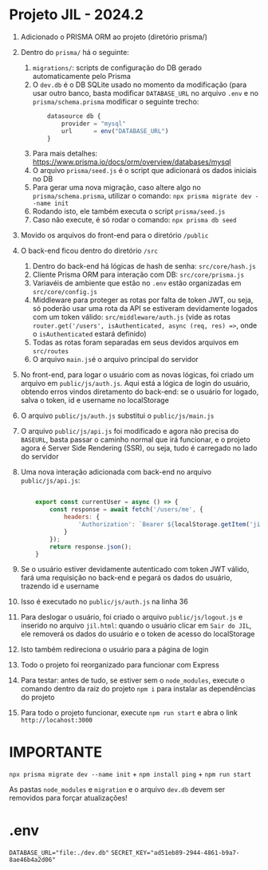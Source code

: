 # Projeto JIL - 2024.2

1. Adicionado o PRISMA ORM ao projeto (diretório prisma/)
2. Dentro do `prisma/` há o seguinte:
   1. `migrations/`: scripts de configuração do DB gerado automaticamente pelo Prisma
   2. O `dev.db` é o DB SQLite usado no momento da modificação (para usar outro banco, basta modificar `DATABASE_URL` no arquivo `.env` e no `prisma/schema.prisma` modificar o seguinte trecho:
        ```js   
            datasource db {
                provider = "mysql"
                url      = env("DATABASE_URL")
            }
        ```
    3. Para mais detalhes: https://www.prisma.io/docs/orm/overview/databases/mysql
    4. O arquivo `prisma/seed.js` é o script que adicionará os dados iniciais no DB
    5. Para gerar uma nova migração, caso altere algo no `prisma/schema.prisma`, utilizar o comando: `npx prisma migrate dev --name init`
    6. Rodando isto, ele também executa o script `prisma/seed.js`
    7. Caso não execute, é só rodar o comando: `npx prisma db seed`
 3. Movido os arquivos do front-end para o diretório `/public`
 4. O back-end ficou dentro do diretório `/src`
    1. Dentro do back-end há lógicas de hash de senha: `src/core/hash.js`
    2. Cliente Prisma ORM para interação com DB: `src/core/prisma.js`
    3. Variavéis de ambiente que estão no `.env` estão organizadas em `src/core/config.js`
    4. Middleware para proteger as rotas por falta de token JWT, ou seja, só poderão usar uma rota da API se estiveram devidamente logados com um token válido: `src/middleware/auth.js` (vide as rotas `router.get('/users', isAuthenticated, async (req, res) =>`, onde o `isAuthenticated` estará definido)
    5. Todas as rotas foram separadas em seus devidos arquivos em `src/routes`
    6. O arquivo `main.js`é o arquivo principal do servidor
 5. No front-end, para logar o usuário com as novas lógicas, foi criado um arquivo em `public/js/auth.js`. Aqui está a lógica de login do usuário, obtendo erros vindos diretamento do back-end: se o usuário for logado, salva o token, id e username no localStorage
 6. O arquivo `public/js/auth.js` substitui o `public/js/main.js`
 7. O arquivo `public/js/api.js` foi modificado e agora não precisa do `BASEURL`, basta passar o caminho normal que irá funcionar, e o projeto agora é Server Side Rendering (SSR), ou seja, tudo é carregado no lado do servidor
 8. Uma nova interação adicionada com back-end no arquivo `public/js/api.js`:
    
    ```js

        export const currentUser = async () => {
            const response = await fetch('/users/me', {
                headers: {
                    'Authorization': `Bearer ${localStorage.getItem('jiltoken')}`
                }
            });
            return response.json();
        }

    ```

   1.  Se o usuário estiver devidamente autenticado com token JWT válido, fará uma requisição no back-end e pegará os dados do usuário, trazendo id e username
   2.  Isso é executado no `public/js/auth.js` na linha 36
   3.  Para deslogar o usuário, foi criado o arquivo `public/js/logout.js` e inserido no arquivo `jil.html`: quando o usuário clicar em `Sair do JIL`, ele removerá os dados do usuário e o token de acesso do localStorage
   4.  Isto também redireciona o usuário para a página de login
   5.  Todo o projeto foi reorganizado para funcionar com Express
   6.  Para testar: antes de tudo, se estiver sem o `node_modules`, execute o comando dentro da raiz do projeto `npm i` para instalar as dependências do projeto
   7.  Para todo o projeto funcionar, execute `npm run start` e abra o link `http://locahost:3000`

# IMPORTANTE

`npx prisma migrate dev --name init` + `npm install ping` + `npm run start`

As pastas `node_modules` e `migration` e o arquivo `dev.db` devem ser removidos para forçar atualizações!

# .env
`DATABASE_URL="file:./dev.db"`
`SECRET_KEY="ad51eb89-2944-4861-b9a7-8ae46b4a2d06"`
